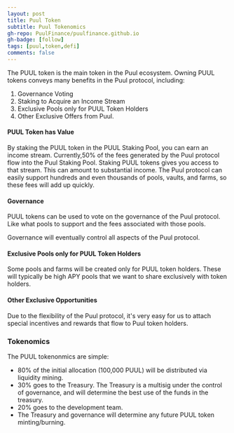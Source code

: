 ```yaml
---
layout: post
title: Puul Token
subtitle: Puul Tokenomics
gh-repo: PuulFinance/puulfinance.github.io
gh-badge: [follow]
tags: [puul,token,defi]
comments: false
---
```


The PUUL token is the main token in the Puul ecosystem. Owning PUUL tokens conveys many benefits in the Puul protocol, including:

1. Governance Voting
2. Staking to Acquire an Income Stream
3. Exclusive Pools only for PUUL Token Holders
4. Other Exclusive Offers from Puul.

#### PUUL Token has Value

By staking the PUUL token in the PUUL Staking Pool, you can earn an income stream. Currently,50% of the fees generated by the Puul protocol flow into the Puul Staking Pool.
Staking PUUL tokens gives you access to that stream. This can amount to substantial income. The Puul protocol can easily support hundreds and even thousands
of pools, vaults, and farms, so these fees will add up quickly.

#### Governance

PUUL tokens can be used to vote on the governance of the Puul protocol. Like what pools to support and the fees associated with those pools. 

Governance will eventually control all aspects of the Puul protocol.

#### Exclusive Pools only for PUUL Token Holders

Some pools and farms will be created only for PUUL token holders. These will typically be high APY pools that we want to share exclusively with token holders.

#### Other Exclusive Opportunities

Due to the flexibility of the Puul protocol, it's very easy for us to attach special incentives and rewards that flow to Puul token holders.

### Tokenomics

The PUUL tokenonmics are simple:

* 80% of the initial allocation (100,000 PUUL) will be distributed via liquidity mining.
* 30% goes to the Treasury. The Treasury is a multisig under the control of governance, and will determine the best use of the funds in the treasury.
* 20% goes to the development team.
* The Treasury and governance will determine any future PUUL token minting/burning.
